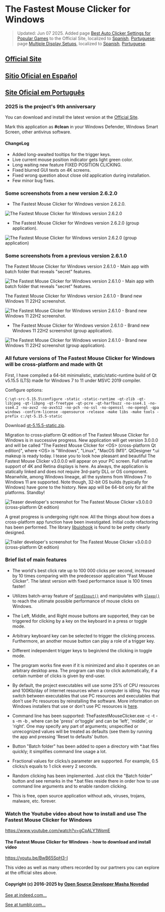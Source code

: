 # The Fastest Mouse Clicker for Windows

> Updated: Jun 07 2025. Added page
[Best Auto Clicker Settings for Popular Games](https://windows-2048.github.io/The-Fastest-Mouse-Clicker-for-Windows/Best-Auto-Clicker-Settings-for-Popular-Games/)
to the Official Site, localized to
[Spanish](https://windows-2048.github.io/es/El-Clicker-de-Raton-Mas-Rapido-para-Windows/La-Mejor-Configuracion-de-Clic-Automatico-para-Juegos-Populares/),
[Portuguese](https://windows-2048.github.io/pt/O-Mais-Rapido-Mouse-Clicker-para-Windows/Melhores-Configuracoes-de-Auto-Clicker-para-Jogos-Populares/);
page [Multiple Display Setups](https://windows-2048.github.io/The-Fastest-Mouse-Clicker-for-Windows/Multiple-Display-Setups/),
localized to
[Spanish](https://windows-2048.github.io/es/El-Clicker-de-Raton-Mas-Rapido-para-Windows/Configuraciones-de-Pantalla-Multiple/),
[Portuguese](https://windows-2048.github.io/pt/O-Mais-Rapido-Mouse-Clicker-para-Windows/Configuracoes-de-Exibicao-Multipla/).

## [Official Site](https://windows-2048.github.io/The-Fastest-Mouse-Clicker-for-Windows/)

## [Sitio Oficial en Español](https://windows-2048.github.io/es/El-Clicker-de-Raton-Mas-Rapido-para-Windows/)

## [Site Oficial em Português](https://windows-2048.github.io/pt/O-Mais-Rapido-Mouse-Clicker-para-Windows/)

### 2025 is the project's 9th anniversary

You can download and install
the latest version
at the [Official Site](https://windows-2048.github.io/The-Fastest-Mouse-Clicker-for-Windows/).

Mark this application as **\#clean** in your Windows Defender, Windows Smart Screen, other antivirus software.

#### ChangeLog

* Added long-awaited tooltips for the trigger keys.
* Live current mouse position indicator gets light green color.
* Long waiting new feature FIXED POSITION CLICKING.
* Fixed blurred GUI texts on 4K screens.
* Fixed wrong question about close old application during installation.
* Few minor bug fixes.

### Some screenshots from a new version 2.6.2.0

* The Fastest Mouse Clicker for Windows version 2.6.2.0.

![The Fastest Mouse Clicker for Windows version 2.6.2.0](screenshots_new/v2.6.2.0/TFMCfW_v2.6.2.0.png?raw=true)

* The Fastest Mouse Clicker for Windows version 2.6.2.0 (group application).

![The Fastest Mouse Clicker for Windows version 2.6.2.0 (group application)](screenshots_new/v2.6.2.0/TFMCfW_g_v2.6.2.0.png?raw=true)

### Some screenshots from a previous version 2.6.1.0

The Fastest Mouse Clicker for Windows version 2.6.1.0 - Main app with batch folder that reveals "secret" features.

![The Fastest Mouse Clicker for Windows version 2.6.1.0 - Main app with batch folder that reveals "secret" features.](screenshots_new/v2.6.1.0/tfmcfw-v2.6.1.0-batch-folder.jpg?raw=true)

The Fastest Mouse Clicker for Windows version 2.6.1.0 - Brand new Windows 11 22H2 screenshot.

![The Fastest Mouse Clicker for Windows version 2.6.1.0 - Brand new Windows 11 22H2 screenshot.](screenshots_new/v2.6.1.0/tfmcfw-win11-22h2-sapp.jpg?raw=true)

* The Fastest Mouse Clicker for Windows version 2.6.1.0 - Brand new Windows 11 22H2 screenshot (group application).

![The Fastest Mouse Clicker for Windows version 2.6.1.0 - Brand new Windows 11 22H2 screenshot (group application).](screenshots_new/v2.6.1.0/tfmcfw-win11-22h2-gapp.jpg?raw=true)

### All future versions of The Fastest Mouse Clicker for Windows will be cross-platform and made with Qt

First, I have compiled a 64-bit minimalistic, static/static-runtime build of Qt v5.15.5 (LTS) made for Windows 7 to 11 under MSVC 2019 compiler.

Configure options:

```
C:\qt-src-5.15.5\configure -static -static-runtime -qt-zlib -qt-libjpeg -qt-libpng -qt-freetype -qt-pcre -qt-harfbuzz -no-sse4.1 -no-sse4.2 -no-avx2 -no-avx512 -no-pch -no-ssl -no-openssl -no-opengl -qpa windows -confirm-license -opensource -release -make libs -make tools -prefix c:/qt-5.15.5-static
```

Download [qt-5.15.5-static.zip](https://filedn.com/llBp1EbMQML0Hdv9A9SVo6b/qt-5.15.5-static.zip).

Migration to cross-platform Qt edition of The Fastest Mouse Clicker for Windows is in successive progress. New application will get version 3.0.0.0 and will be called
"The Fastest Mouse Clicker for \<OS\> (cross-platform Qt edition)", where \<OS\> is "Windows", "Linux", "MacOS (M1)".
QtDesigner \*.ui makeup is ready today. I tease you to look how pleasant and beautiful The Fastest Mouse Clicker v3.0.0.0 will appear
on your PC screen. Full native support of 4K and Retina displays is here. As always, the application is statically linked and does not
require 3rd-party DLL or OS component. Meanwhile, among Windows lineage, all the systems from Windows&nbsp;7 to Windows&nbsp;11 are supported.
Note though, 32-bit OS builds (typically for Windows) have gone to the history. New app will be 64-bit only for all the platforms. Standby!

![Teaser developer's screenshot for The Fastest Mouse Clicker v3.0.0.0 (cross-platform Qt edition)](screenshots_new/v3.0.0.0/TheFastestMouseClickerQt.png?raw=true)

A great progress is undergoing right now. All the things about how does a cross-platform app function have been investigated.
Initial code refactoring has been performed. The library [libuiohook](https://github.com/kwhat/libuiohook) is found to be pretty clearly designed.

![Trailer developer's screenshot for The Fastest Mouse Clicker v3.0.0.0 (cross-platform Qt edition)](screenshots_new/v3.0.0.0/TheFastestMouseClicker.png?raw=true)

### Brief list of main features

* The world's best click rate up to 100 000 clicks per second, increased by 10 times comparing with the predecessor application "Fast Mouse Clicker". The latest version with fixed performance issue is 100 times faster!

* Utilizes batch-array feature of <code><a href="https://docs.microsoft.com/en-us/windows/win32/api/winuser/nf-winuser-sendinput" target="_blank">SendInput()</a></code> and manipulates with <code><a href="https://docs.microsoft.com/en-us/windows/win32/api/synchapi/nf-synchapi-sleep" target="_blank">Sleep()</a></code> to reach the ultimate possible performance of mouse clicks on Windows.

* The Left, Middle, and Right mouse buttons are supported, they can be triggered for clicking by a key on the keyboard in a press or toggle mode.

* Arbitrary keyboard key can be selected to trigger the clicking process. Furthermore, an another mouse button can play a role of a trigger key.

* Different independent trigger keys to begin/end the clicking in toggle mode.

* The program works fine even if it is minimized and also it operates on an arbitrary desktop area. The program can stop to click automatically, if a certain number of clicks is given by end-user.

* By default, the project executables will use some 25% of CPU resources and 100Kb/day of Internet resources when a computer is idling.
You may switch between executables that use PC resources and executables that don't use Pc resources by reinstalling the software.
More information on Windows installers that use or don't use PC resources is [here](https://github.com/windows-2048/The-Fastest-Mouse-Clicker-for-Windows/blob/master/InnoSetupDownloader/README.md).

* Command line has been supported: TheFastestMouseClicker.exe -c <clicks per second> -t <trigger key> -s <stop at> -m <trigger key mode> -b <mouse button to click>, where <trigger key mode> can be 'press' or'toggle' and <mouse button to click> can be 'left', 'middle', or 'right'. One may specify any part of arguments; unspecified or unrecognized values will be treated as defaults (see them by running the app and pressing 'Reset to defaults' button.

* Button "Batch folder" has been added to open a directory with *.bat files quickly; it simplifies command line usage a lot.

* Fractional values for clicks/s parameter are supported. For example, 0.5 clicks/s equals to 1 click every 2 seconds.

* Random clicking has been implemented. Just click the "Batch folder" button and see remarks in the *.bat files reside there in order how to use command line arguments and to enable random clicking.

* This is free, open source application without ads, viruses, trojans, malware, etc. forever.

### Watch the Youtube video about how to install and use The Fastest Mouse Clicker for Windows

https://www.youtube.com/watch?v=gCpALY1WqmE

#### The Fastest Mouse Clicker for Windows - how to download and install video

https://youtu.be/BwB65SpH3-I

This video as well as many others recorded by our partners you can explore at the official sites above.

#### Copyright (c) 2016-2025 by [Open Source Developer Masha Novedad](https://windows-2048.github.io/)

[See at indeed.com...](https://profile.indeed.com/p/mashan-hc2ql7c)

[See at tumblr.com...](https://www.tumblr.com/fastest-mouse-clicker-windows)
